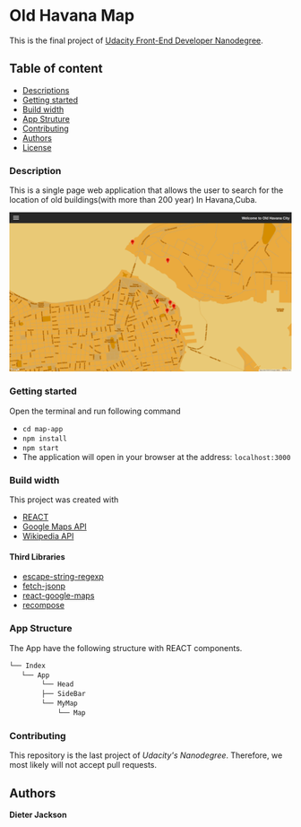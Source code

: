 # Old Havana Map
This is the final project of  [Udacity Front-End Developer Nanodegree](https://eu.udacity.com/course/front-end-web-developer-nanodegree--nd001).
## Table of content
* [Descriptions](#description)
* [Getting started](#getting-started)
* [Build width](#build-width)
* [App Struture](#app-struture)
* [Contributing](#contributing)
* [Authors](#authors)
* [License](#license)

### Description
This is a single page web application that allows the user to search for the location of old buildings(with more than 200 year) In Havana,Cuba.

![old Havana](oldHavana.png)

### Getting started
Open the terminal and run following command
- `cd map-app`
- `npm install`
- `npm start`
- The application will open in your browser at the address: `localhost:3000`

### Build width
This project was created with 
- [REACT](https://reactjs.org/)
- [Google Maps API](https://cloud.google.com/maps-platform/)
- [Wikipedia API](https://www.mediawiki.org/wiki/API:Main_page) 
#### Third Libraries
- [escape-string-regexp](https://github.com/sindresorhus/escape-string-regexp)
- [fetch-jsonp](https://github.com/camsong/fetch-jsonp)
- [react-google-maps](https://github.com/to9mchentw/react-google-maps)
- [recompose](https://github.com/acdlite/recompose)

### App Structure
The App have the following structure with REACT components.
```bash
└── Index
   └── App
        └── Head
        ├── SideBar
        └── MyMap
            └── Map

```


### Contributing
This repository is the last project of _Udacity's Nanodegree_. Therefore, we most likely will not accept pull requests. 

## Authors

**Dieter Jackson**